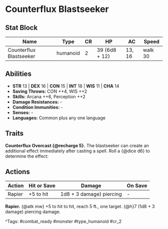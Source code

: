 # Counterflux Blastseeker

## Stat Block

| Name | Type | CR | HP | AC | Speed |
|------|------|----|----|----|-------|
| Counterflux Blastseeker | humanoid | 2 | 39 (6d8 + 12) | 13, 16 | walk 30 |

## Abilities

- **STR** 13 | **DEX** 16 | **CON** 15 | **INT** 18 | **WIS** 11 | **CHA** 14
- **Saving Throws:** CON ++4, WIS ++2  
- **Skills:** Arcana ++6, Perception ++2  
- **Damage Resistances:** -  
- **Condition Immunities:** -  
- **Senses:** -  
- **Languages:** Common plus any one language

## Traits

**Counterflux Overcast {@recharge 5}.** The blastseeker can create an additional effect immediately after casting a spell. Roll a {@dice d6} to determine the effect:


## Actions

| Action | Hit or Save | Damage | On Save |
|--------|--------------|--------|----------|
| Rapier | +5 to hit | 1d8 + 3 damage) piercing | - |

**Rapier.** {@atk mw} +5 to hit to hit, reach 5 ft., one target. {@h}7 (1d8 + 3 damage) piercing damage.


^Tags: #combat_ready #monster #type_humanoid #cr_2